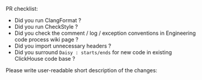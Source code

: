 PR checklist:
- Did you run ClangFormat ?
- Did you run CheckStyle ?
- Did you check the comment / log / exception conventions in Engineering code process wiki page ?
- Did you import unnecessary headers ?
- Did you surround `Daisy : starts/ends` for new code in existing ClickHouse code base ?

Please write user-readable short description of the changes:
